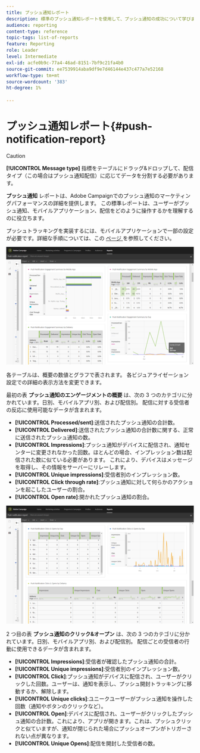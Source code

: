 ```yaml
---
title: プッシュ通知レポート
description: 標準のプッシュ通知レポートを使用して、プッシュ通知の成功について学びます。
audience: reporting
content-type: reference
topic-tags: list-of-reports
feature: Reporting
role: Leader
level: Intermediate
exl-id: acfe0b9c-77a4-46ad-8151-7bf9c21fa4b0
source-git-commit: ee7539914aba9df9e7d46144e437c477a7e52168
workflow-type: tm+mt
source-wordcount: '383'
ht-degree: 1%

---
```


# プッシュ通知レポート{#push-notification-report}

>[!CAUTION]
>
>**[!UICONTROL Message type]** 指標をテーブルにドラッグ&amp;ドロップして、配信タイプ（この場合はプッシュ通知配信）に応じてデータを分割する必要があります。

**プッシュ通知** レポートは、Adobe Campaignでのプッシュ通知のマーケティングパフォーマンスの詳細を提供します。 この標準レポートは、ユーザーがプッシュ通知、モバイルアプリケーション、配信をどのように操作するかを理解するのに役立ちます。

プッシュトラッキングを実装するには、モバイルアプリケーションで一部の設定が必要です。詳細な手順については、この [ ページ ](../../administration/using/push-tracking.md) を参照してください。

![](assets/dynamic_report_push.png)

各テーブルは、概要の数値とグラフで表されます。 各ビジュアライゼーション設定での詳細の表示方法を変更できます。

最初の表 **プッシュ通知のエンゲージメントの概要** は、次の 3 つのカテゴリに分かれています。日別、モバイルアプリ別、および配信別。 配信に対する受信者の反応に使用可能なデータが含まれます。

* **[!UICONTROL Processed/sent]**:送信されたプッシュ通知の合計数。
* **[!UICONTROL Delivered]**:送信されたプッシュ通知の合計数に関する、正常に送信されたプッシュ通知の数。
* **[!UICONTROL Impressions]**:プッシュ通知がデバイスに配信され、通知センターに変更されなかった回数。ほとんどの場合、インプレッション数は配信された数に似ている必要があります。 これにより、デバイスはメッセージを取得し、その情報をサーバーにリレーします。
* **[!UICONTROL Unique impressions]**:受信者別のインプレッション数。
* **[!UICONTROL Click through rate]**:プッシュ通知に対して何らかのアクションを起こしたユーザーの割合。
* **[!UICONTROL Open rate]**:開かれたプッシュ通知の割合。

![](assets/dynamic_report_push_2.png)

2 つ目の表 **プッシュ通知のクリック&amp;オープン** は、次の 3 つのカテゴリに分かれています。日別、モバイルアプリ別、および配信別。 配信ごとの受信者の行動に使用できるデータが含まれます。

* **[!UICONTROL Impressions]**:受信者が確認したプッシュ通知の合計。
* **[!UICONTROL Unique impressions]**:受信者別のインプレッション数。
* **[!UICONTROL Click]**:プッシュ通知がデバイスに配信され、ユーザーがクリックした回数。ユーザーは、通知を表示し、プッシュ開封トラッキングに移動するか、解除します。
* **[!UICONTROL Unique clicks]**:ユニークユーザーがプッシュ通知を操作した回数（通知やボタンのクリックなど）。
* **[!UICONTROL Open]**:デバイスに配信され、ユーザーがクリックしたプッシュ通知の合計数。これにより、アプリが開きます。これは、プッシュクリックと似ていますが、通知が閉じられた場合にプッシュオープンがトリガーされない点が異なります。
* **[!UICONTROL Unique Opens]**:配信を開封した受信者の数。

